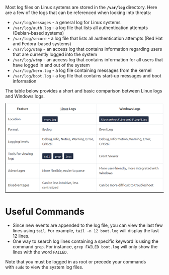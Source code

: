 Most log files on Linux systems are stored in the **`/var/log`** directory. Here are a few of the logs that can be referenced when looking into threats:

- `/var/log/messages` - a general log for Linux systems
- `/var/log/auth.log` - a log file that lists all authentication attempts (Debian-based systems)
- `/var/log/secure` - a log file that lists all authentication attempts (Red Hat and Fedora-based systems)
- `/var/log/utmp` - an access log that contains information regarding users that are currently logged into the system
- `/var/log/wtmp` - an access log that contains information for all users that have logged in and out of the system
- `/var/log/kern.log` - a log file containing messages from the kernel
- `/var/log/boot.log` - a log file that contains start-up messages and boot information

The table below provides a short and basic comparison between Linux logs and Windows logs.

![](../Attachments/Pasted%20image%2020231105005418.png)
# Useful Commands

- Since new events are appended to the log file, you can view the last few lines using `tail`. For example, `tail -n 12 boot.log` will display the last 12 lines.
- One way to search log lines containing a specific keyword is using the command `grep`. For instance, `grep FAILED boot.log` will only show the lines with the word `FAILED`.

Note that you must be logged in as root or precede your commands with `sudo` to view the system log files.